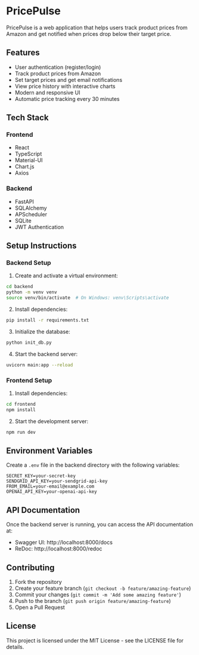 # PricePulse

PricePulse is a web application that helps users track product prices from Amazon and get notified when prices drop below their target price.

## Features

- User authentication (register/login)
- Track product prices from Amazon
- Set target prices and get email notifications
- View price history with interactive charts
- Modern and responsive UI
- Automatic price tracking every 30 minutes

## Tech Stack

### Frontend
- React
- TypeScript
- Material-UI
- Chart.js
- Axios

### Backend
- FastAPI
- SQLAlchemy
- APScheduler
- SQLite
- JWT Authentication

## Setup Instructions

### Backend Setup

1. Create and activate a virtual environment:
```bash
cd backend
python -m venv venv
source venv/bin/activate  # On Windows: venv\Scripts\activate
```

2. Install dependencies:
```bash
pip install -r requirements.txt
```

3. Initialize the database:
```bash
python init_db.py
```

4. Start the backend server:
```bash
uvicorn main:app --reload
```

### Frontend Setup

1. Install dependencies:
```bash
cd frontend
npm install
```

2. Start the development server:
```bash
npm run dev
```

## Environment Variables

Create a `.env` file in the backend directory with the following variables:
```
SECRET_KEY=your-secret-key
SENDGRID_API_KEY=your-sendgrid-api-key
FROM_EMAIL=your-email@example.com
OPENAI_API_KEY=your-openai-api-key
```

## API Documentation

Once the backend server is running, you can access the API documentation at:
- Swagger UI: http://localhost:8000/docs
- ReDoc: http://localhost:8000/redoc

## Contributing

1. Fork the repository
2. Create your feature branch (`git checkout -b feature/amazing-feature`)
3. Commit your changes (`git commit -m 'Add some amazing feature'`)
4. Push to the branch (`git push origin feature/amazing-feature`)
5. Open a Pull Request

## License

This project is licensed under the MIT License - see the LICENSE file for details. 